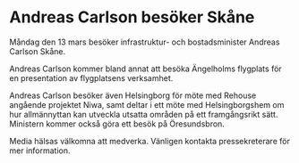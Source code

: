 # Andreas Carlson besöker Skåne

Måndag den 13 mars besöker infrastruktur- och bostadsminister Andreas Carlson Skåne.

Andreas Carlson kommer bland annat att besöka Ängelholms flygplats för en presentation av flygplatsens verksamhet.

Andreas Carlson besöker även Helsingborg för möte med Rehouse angående projektet Niwa, samt deltar i ett möte med Helsingborgshem om hur allmännyttan kan utveckla utsatta områden på ett framgångsrikt sätt. Ministern kommer också göra ett besök på Öresundsbron.

Media hälsas välkomna att medverka. Vänligen kontakta pressekreterare för mer information.
